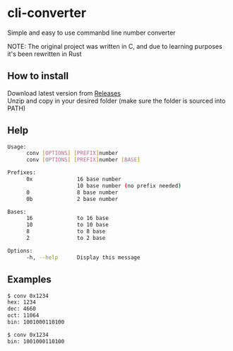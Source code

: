 # cli-converter
Simple and easy to use commanbd line number converter

NOTE: The original project was written in C, and due to learning purposes it's been rewritten in Rust

## How to install
Download latest version from [Releases](https://github.com/zambodev/cli_converter/releases)<br>
Unzip and copy in your desired folder (make sure the folder is sourced into PATH)

## Help 
```bash
Usage: 
      conv [OPTIONS] [PREFIX]number 
      conv [OPTIONS] [PREFIX]number [BASE] 

Prefixes: 
      0x              16 base number
                      10 base number (no prefix needed)
      0               8 base number
      0b              2 base number

Bases: 
      16              to 16 base
      10              to 10 base
      8               to 8 base
      2               to 2 base

Options: 
      -h, --help      Display this message
```

## Examples
```bash
$ conv 0x1234
hex: 1234
dec: 4660
oct: 11064
bin: 1001000110100
```

```bash
$ conv 0x1234
bin: 1001000110100
```